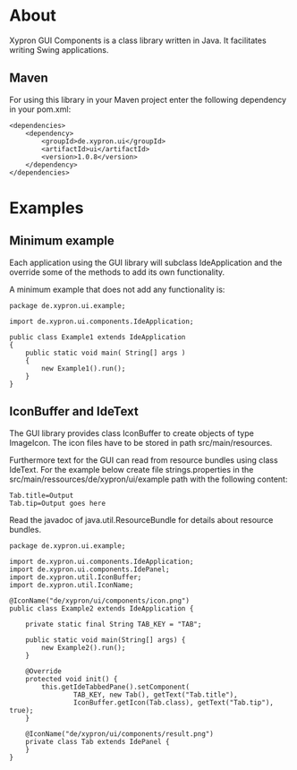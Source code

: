 About
=====

Xypron GUI Components is a class library written in Java.
It facilitates writing Swing applications.

Maven
-----

For using this library in your Maven project enter the
following dependency in your pom.xml:


    <dependencies>
        <dependency>
            <groupId>de.xypron.ui</groupId>
            <artifactId>ui</artifactId>
            <version>1.0.8</version>
        </dependency>
    </dependencies>

Examples
========

Minimum example
---------------

Each application using the GUI library will subclass IdeApplication and the
override some of the methods to add its own functionality.

A minimum example that does not add any functionality is:

    package de.xypron.ui.example;
    
    import de.xypron.ui.components.IdeApplication;
    
    public class Example1 extends IdeApplication
    {
        public static void main( String[] args )
        {
            new Example1().run();
        }
    }

IconBuffer and IdeText
----------------------

The GUI library provides class IconBuffer to create objects of type ImageIcon.
The icon files have to be stored in path src/main/resources.

Furthermore text for the GUI can read from resource bundles using class
IdeText. For the example below create file strings.properties in the
src/main/ressources/de/xypron/ui/example path with the following content:

    Tab.title=Output
    Tab.tip=Output goes here

Read the javadoc of java.util.ResourceBundle for details about resource bundles.

    package de.xypron.ui.example;
    
    import de.xypron.ui.components.IdeApplication;
    import de.xypron.ui.components.IdePanel;
    import de.xypron.util.IconBuffer;
    import de.xypron.util.IconName;
    
    @IconName("de/xypron/ui/components/icon.png")
    public class Example2 extends IdeApplication {
    
        private static final String TAB_KEY = "TAB";

        public static void main(String[] args) {
            new Example2().run();
        }
    
        @Override
        protected void init() {
            this.getIdeTabbedPane().setComponent(
                    TAB_KEY, new Tab(), getText("Tab.title"),
                    IconBuffer.getIcon(Tab.class), getText("Tab.tip"), true);
        }
    
        @IconName("de/xypron/ui/components/result.png")
        private class Tab extends IdePanel {
        }
    }

